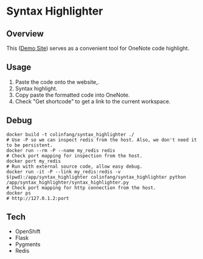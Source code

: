 # Syntax Highlighter

## Overview

This ([Demo Site](http://syntaxhighlighter-colinfang.rhcloud.com/)) serves as a convenient tool for OneNote code highlight.

## Usage

1. Paste the code onto the website,.
2. Syntax highlight.
3. Copy paste the formatted code into OneNote.
4. Check "Get shortcode" to get a link to the current workspace.

## Debug

```
docker build -t colinfang/syntax_highlighter ./
# Use -P so we can inspect redis from the host. Also, we don't need it to be persistent.
docker run --rm -P --name my_redis redis
# Check port mapping for inspection from the host.
docker port my_redis
# Run with external source code, allow easy debug.
docker run -it -P --link my_redis:redis -v $(pwd):/app/syntax_highlighter colinfang/syntax_highlighter python /app/syntax_highlighter/syntax_highlighter.py
# Check port mapping for http connection from the host.
docker ps
# http://127.0.1.2:port
```

## Tech

* OpenShift
* Flask
* Pygments
* Redis
